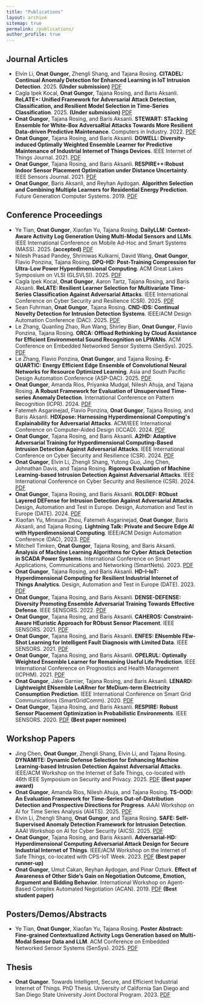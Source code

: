 ```yaml
---
title: "Publications"
layout: archive
sitemap: true
permalink: /publications/
author_profile: true
---
```


## Journal Articles
* Elvin Li, **Onat Gungor**, Zhengli Shang, and Tajana Rosing. **CITADEL: Continual Anomaly Detection for Enhanced Learning in IoT Intrusion Detection**. 2025. **(Under submission)** [PDF](https://arxiv.org/abs/2508.19450) 
* Cagla Ipek Kocal, **Onat Gungor**, Tajana Rosing, and Baris Aksanli. **ReLATE+: Unified Framework for Adversarial Attack Detection, Classification, and Resilient Model Selection in Time-Series Classification**. 2025. **(Under submission)** [PDF](https://arxiv.org/abs/2508.19456) 
* **Onat Gungor**, Tajana Rosing, and Baris Aksanli. **STEWART: STacking Ensemble for White-Box AdversaRial Attacks Towards More Resilient Data-driven Predictive Maintenance**. Computers in Industry. 2022. [PDF](https://www.sciencedirect.com/science/article/pii/S0166361522000574)
* **Onat Gungor**, Tajana Rosing, and Baris Aksanli. **DOWELL: Diversity-induced Optimally Weighted Ensemble Learner for Predictive Maintenance of Industrial Internet of Things Devices**. IEEE Internet of Things Journal. 2021. [PDF](https://ieeexplore.ieee.org/document/9484087)
* **Onat Gungor**, Tajana Rosing, and Baris Aksanli. **RESPIRE++:Robust Indoor Sensor Placement Optimization under Distance Uncertainty**. IEEE Sensors Journal. 2021. [PDF](https://ieeexplore.ieee.org/document/9416575)
* **Onat Gungor**, Baris Aksanli, and Reyhan Aydogan. **Algorithm Selection and Combining Multiple Learners for Residential Energy Prediction**. Future Generation Computer Systems. 2019. [PDF](https://www.sciencedirect.com/science/article/abs/pii/S0167739X19305795)  

## Conference Proceedings
* Ye Tian, **Onat Gungor**, Xiaofan Yu, Tajana Rosing. **DailyLLM: Context-Aware Activity Log Generation Using Multi-Modal Sensors and LLMs**. IEEE International Conference on Mobile Ad-Hoc and Smart Systems (MASS). 2025. **(accepted)** [PDF](https://arxiv.org/abs/2507.13737)
* Nilesh Prasad Pandey, Shriniwas Kulkarni, David Wang, **Onat Gungor**, Flavio Ponzina, Tajana Rosing. **DPQ-HD: Post-Training Compression for Ultra-Low Power Hyperdimensional Computing**. ACM Great Lakes Symposium on VLSI (GLSVLSI). 2025. [PDF](https://dl.acm.org/doi/full/10.1145/3716368.3735224)
* Cagla Ipek Kocal, **Onat Gungor**, Aaron Tartz, Tajana Rosing, and Baris Aksanli. **ReLATE: Resilient Learner Selection for Multivariate Time-Series Classification Against Adversarial Attacks**. IEEE International Conference on Cyber Security and Resilience (CSR). 2025. [PDF](https://ieeexplore.ieee.org/document/11130062) 
* Sean Fuhrman, **Onat Gungor**, Tajana Rosing. **CND-IDS: Continual Novelty Detection for Intrusion Detection Systems**. IEEE/ACM Design Automation Conference (DAC). 2025. [PDF](https://arxiv.org/abs/2502.14094)
* Le Zhang, Quanling Zhao, Run Wang, Shirley Bian, **Onat Gungor**, Flavio Ponzina, Tajana Rosing. **ORCA: Offload Rethinking by Cloud Assistance for Efficient Environmental Sound Recognition on LPWANs**. ACM Conference on Embedded Networked Sensor Systems (SenSys). 2025. [PDF](https://dl.acm.org/doi/abs/10.1145/3715014.3722078)
* Le Zhang, Flavio Ponzina, **Onat Gungor**, and Tajana Rosing. **E-QUARTIC: Energy Efficient Edge Ensemble of Convolutional Neural Networks for Resource Optimized Learning**. Asia and South Pacific Design Automation Conference (ASP-DAC). 2025. [PDF](https://dl.acm.org/doi/abs/10.1145/3658617.3697751)
* **Onat Gungor**, Amanda Rios, Priyanka Mudgal, Nilesh Ahuja, and Tajana Rosing. **A Robust Framework for Evaluation of Unsupervised Time-series Anomaly Detection**. International Conference on Pattern Recognition (ICPR). 2024. [PDF](https://link.springer.com/chapter/10.1007/978-3-031-78395-1_4)
* Fatemeh Asgarinejad, Flavio Ponzina, **Onat Gungor**, Tajana Rosing, and Baris Aksanli. **HDXpose: Harnessing Hyperdimensional Computing's Explainability for Adversarial Attacks**. ACM/IEEE International Conference on Computer-Aided Design (ICCAD). 2024. [PDF](https://dl.acm.org/doi/abs/10.1145/3676536.3676726) 
* **Onat Gungor**, Tajana Rosing, and Baris Aksanli. **A2HD: Adaptive Adversarial Training for Hyperdimensional Computing-Based Intrusion Detection Against Adversarial Attacks**. IEEE International Conference on Cyber Security and Resilience (CSR). 2024. [PDF](https://ieeexplore.ieee.org/abstract/document/10679458) 
* **Onat Gungor**, Elvin Li, Zhengli Shang, Yutong Guo, Jing Chen, Johnathan Davis, and Tajana Rosing. **Rigorous Evaluation of Machine Learning-based Intrusion Detection Against Adversarial Attacks**. IEEE International Conference on Cyber Security and Resilience (CSR). 2024. [PDF](https://ieeexplore.ieee.org/abstract/document/10679443) 
* **Onat Gungor**, Tajana Rosing, and Baris Aksanli. **ROLDEF: RObust Layered DEFense for Intrusion Detection Against Adversarial Attacks**. Design, Automation and Test in Europe. Design, Automation and Test in Europe (DATE). 2024. [PDF](https://ieeexplore.ieee.org/document/10546886)
* Xiaofan Yu, Minxuan Zhou, Fatemeh Asgarinejad, **Onat Gungor**, Baris Aksanli, and Tajana Rosing. **Lightning Talk: Private and Secure Edge AI with Hyperdimensional Computing**. IEEE/ACM Design Automation Conference (DAC), 2023. [PDF](https://ieeexplore.ieee.org/document/10247820)
* Mitchell Timken, **Onat Gungor**, Tajana Rosing, and Baris Aksanli. **Analysis of Machine Learning Algorithms for Cyber Attack Detection in SCADA Power Systems**. International Conference on Smart Applications, Communications and Networking (SmartNets). 2023. [PDF](https://ieeexplore.ieee.org/abstract/document/10216147)
* **Onat Gungor**, Tajana Rosing, and Baris Aksanli. **HD-I-IoT: Hyperdimensional Computing for Resilient Industrial Internet of Things Analytics**. Design, Automation and Test in Europe (DATE). 2023. [PDF](https://ieeexplore.ieee.org/document/10137045)
* **Onat Gungor**, Tajana Rosing, and Baris Aksanli. **DENSE-DEFENSE: Diversity Promoting Ensemble Adversarial Training Towards Effective Defense**. IEEE SENSORS. 2022. [PDF](https://ieeexplore.ieee.org/abstract/document/9967204)
* **Onat Gungor**, Tajana Rosing, and Baris Aksanli. **CAHEROS: Constraint-Aware HEuristic Approach for RObust Sensor Placement**. IEEE SENSORS. 2021. [PDF](https://ieeexplore.ieee.org/document/9639707)
* **Onat Gungor**, Tajana Rosing, and Baris Aksanli. **ENFES: ENsemble FEw-Shot Learning for Intelligent Fault Diagnosis with Limited Data**. IEEE SENSORS. 2021. [PDF](https://ieeexplore.ieee.org/abstract/document/9639633)
* **Onat Gungor**, Tajana Rosing, and Baris Aksanli. **OPELRUL: Optimally Weighted Ensemble Learner for Remaining Useful Life Prediction**. IEEE International Conference on Prognostics and Health Management (ICPHM). 2021. [PDF](https://ieeexplore.ieee.org/document/9486535)
* **Onat Gungor**, Jake Garnier, Tajana Rosing, and Baris Aksanli. **LENARD: Lightweight ENsemble LeARner for MeDium-term Electricity Consumption Prediction**. IEEE International Conference on Smart Grid Communications (SmartGridComm). 2020. [PDF](https://ieeexplore.ieee.org/abstract/document/9303012)
* **Onat Gungor**, Tajana Rosing, and Baris Aksanli. **RESPIRE: Robust Sensor Placement Optimization in Probabilistic Environments**. IEEE SENSORS. 2020. [PDF](https://ieeexplore.ieee.org/document/9278821) **(Best paper nominee)**

## Workshop Papers
* Jing Chen, **Onat Gungor**, Zhengli Shang, Elvin Li, and Tajana Rosing. **DYNAMITE: Dynamic Defense Selection for Enhancing Machine Learning-based Intrusion Detection Against Adversarial Attacks**. IEEE/ACM Workshop on the Internet of Safe Things, co-located with 46th IEEE Symposium on
Security and Privacy. 2025. [PDF](https://ieeexplore.ieee.org/abstract/document/11051175?casa_token=AaGGyxiCSlwAAAAA:0eofj8g_bCbB9lu4FfYo1c7VlQS3eUhRiAmjx8K95pMg2-s2uIwvmgxX9RezQpa-nU4LakdzMw) **(Best paper award)**
* **Onat Gungor**, Amanda Rios, Nilesh Ahuja, and Tajana Rosing. **TS-OOD: An Evaluation Framework for Time-Series Out-of-Distribution Detection and Prospective Directions for Progress**. AAAI Workshop on AI for Time Series Analysis (AI4TS). 2025. [PDF](https://arxiv.org/abs/2502.15901)
* Elvin Li, Zhengli Shang, **Onat Gungor**, and Tajana Rosing. **SAFE: Self-Supervised Anomaly Detection Framework for Intrusion Detection**. AAAI Workshop on AI for Cyber Security (AICS). 2025. [PDF](https://arxiv.org/abs/2502.07119)
* **Onat Gungor**, Tajana Rosing, and Baris Aksanli. **Adversarial-HD: Hyperdimensional Computing Adversarial Attack Design
for Secure Industrial Internet of Things**. IEEE/ACM Workshop on the Internet of Safe Things, co-located with CPS-IoT Week. 2023. [PDF](https://dl.acm.org/doi/abs/10.1145/3576914.3587484) **(Best paper runner-up)**
* **Onat Gungor**, Umut Cakan, Reyhan Aydogan, and Pinar Ozturk. **Effect of Awareness of Other Side’s Gain on Negotiation Outcome, Emotion, Argument and Bidding Behavior**. International Workshop on Agent-Based Complex Automated Negotiation (ACAN). 2019. [PDF](https://link.springer.com/chapter/10.1007/978-981-16-0471-3_1#:~:text=We%20observed%20that%2067%25%20of,of%20the%20other%20side's%20gain.) **(Best student paper)**

## Posters/Demos/Abstracts
* Ye Tian, **Onat Gungor**, Xiaofan Yu, Tajana Rosing. **Poster Abstract: Fine-grained Contextualized Activity Logs Generation based on Multi-Modal Sensor Data and LLM**. ACM Conference on Embedded Networked Sensor Systems (SenSys). 2025. [PDF](https://dl.acm.org/doi/abs/10.1145/3715014.3724031) 

## Thesis
* **Onat Gungor**. Towards Intelligent, Secure, and Efficient Industrial Internet of Things. PhD Thesis. University of California San Diego and San Diego State University Joint Doctoral Program. 2023. [PDF](https://escholarship.org/uc/item/0pj2s6s3)
